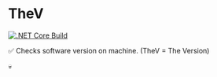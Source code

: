 # TheV
[![.NET Core Build](https://github.com/henkans/TheV/workflows/.NET%20Core%20Build/badge.svg)](https://github.com/henkans/TheV/actions?query=workflow%3A%22.NET+Core+Build%22)

:white_check_mark: Checks software version on machine. (TheV = The Version)


:skull:
